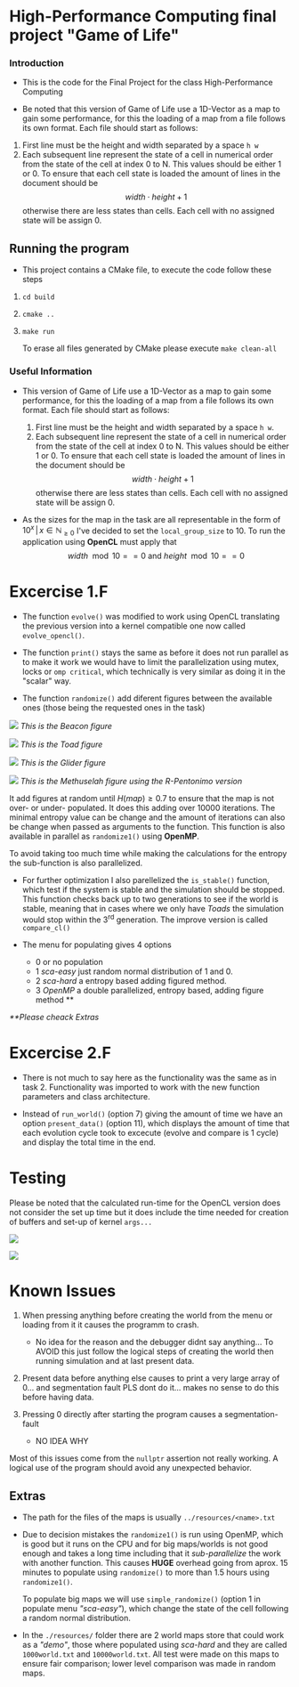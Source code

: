 # High-Performance Computing final project "Game of Life"

### Introduction
- This is the code for the Final Project for the class High-Performance Computing

- Be noted that this version of Game of Life use a 1D-Vector as a map to gain some performance, for this the loading of a map from a file follows its own format. Each file should start as follows:
1. First line must be the height and width separated by a space ```h w```
2. Each subsequent line represent the state of a cell in numerical order from the state of the cell at index 0 to N. This values should be either 1 or 0. To ensure that each cell state is loaded the amount of lines in the document should be $$width\cdot height + 1$$ otherwise there are less states than cells. Each cell with no assigned state will be assign 0.

## Running the program
- This project contains a CMake file, to execute the code follow these steps
1. ```cd build```
2. ```cmake ..```
3. ```make run```

    To erase all files generated by CMake please execute `make clean-all`  

### Useful Information
- This version of Game of Life use a 1D-Vector as a map to gain some performance, for this the loading of a map from a file follows its own format. Each file should start as follows:
    1. First line must be the height and width separated by a space ```h w```.
    2. Each subsequent line represent the state of a cell in numerical order from the state of the cell at index 0 to N. This values should be either 1 or 0. To ensure that each cell state is loaded the amount of lines in the document should be $$width\cdot height + 1$$ otherwise there are less states than cells. Each cell with no assigned state will be assign 0.

- As the sizes for the map in the task are all representable in the form of $10^x\,|\,x\in\mathbb{N}_{\geq0}$ I've decided to set the `local_group_size` to $10$. To run the application using **OpenCL** must apply that $$width\mod10 == 0 \text{ and } height\mod 10 == 0$$

# Excercise 1.F
- The function ```evolve()``` was modified to work using OpenCL translating the previous version into a kernel compatible one now called `evolve_opencl()`.

- The function ```print()``` stays the same as before it does not run parallel as to make it work we would have to limit the parallelization using mutex, locks or ```omp critical```, which technically is very similar as doing it in the "scalar" way.


- The function `randomize()` add diferent figures between the available ones (those being the requested ones in the task)

![](./img/beacon.png)
*This is the Beacon figure*

![](./img/Toad.png)
*This is the Toad figure*  

![](./img/glider.png)
*This is the Glider figure*

![](./img/methuselah_r-pentonimo.png)
*This is the Methuselah figure using the R-Pentonimo version*

It add figures at random until $H(map) \geq 0.7$ to ensure that the map is not over- or under- populated. It does this adding over $10000$ iterations. The minimal entropy value can be change and the amount of iterations can also be change when passed as arguments to the function. This function is also available in parallel as `randomize1()` using **OpenMP**.

To avoid taking too much time while making the calculations for the entropy the sub-function is also parallelized.

- For further optimization I also parellelized the `is_stable()` function, which test if the system is stable and the simulation should be stopped. This function checks back up to two generations to see if the world is stable, meaning that in cases where we only have _Toads_ the simulation would stop within the $3^{\text{rd}}$ generation. The improve version is called `compare_cl()`

- The menu for populating gives 4 options
    - 0 or no population
    - 1 _sca-easy_ just random normal distribution of 1 and 0.
    - 2 _sca-hard_ a entropy based adding figured method.
    - 3 _OpenMP_ a double parallelized, entropy based, adding figure method \*\*

_**Please cheack Extras_
# Excercise 2.F

- There is not much to say here as the functionality was the same as in task 2. Functionality was imported to work with the new function parameters and class architecture.

- Instead of `run_world()` (option 7) giving the amount of time we have an option `present_data()` (option 11), which displays the amount of time that each evolution cycle took to excecute (evolve and compare is 1 cycle) and display the total time in the end. 
# Testing

Please be noted that the calculated run-time for the OpenCL version does not consider the set up time but it does include the time needed for creation of buffers and set-up of kernel `args...`

![](./img/simple_plot.png)

![](./img/avg_plot.png)

# Known Issues
1. When pressing anything before creating the world from the menu or loading from it it causes the programm to crash.
    - No idea for the reason and the debugger didnt say anything... To AVOID this just follow the logical steps of creating the world then running simulation and at last present data.

2. Present data before anything else causes to print a very large array of 0... and segmentation fault PLS dont do it... makes no sense to do this before having data.

3. Pressing 0 directly after starting the program causes a segmentation-fault
    - NO IDEA WHY

Most of this issues come from the `nullptr` assertion not really working.
A logical use of the program should avoid any unexpected behavior.
## Extras

- The path for the files of the maps is usually `../resources/<name>.txt`

- Due to decision mistakes the `randomize1()` is run using OpenMP, which is good but it runs on the CPU and for big maps/worlds is not good enough and takes a long time including that it _sub-parallelize_ the work with another function. This causes **HUGE** overhead going from aprox. 15 minutes to populate using `randomize()` to more than 1.5 hours using `randomize1()`.

    To populate big maps we will use `simple_randomize()` (option 1 in populate menu _"sca-easy"_), which change the state of the cell following a random normal distribution.

- In the `./resources/` folder there are 2 world maps store that could work as a _"demo"_, those where populated using _sca-hard_ and they are called `1000world.txt` and `10000world.txt`. All test were made on this maps to ensure fair comparison; lower level comparison was made in random maps.